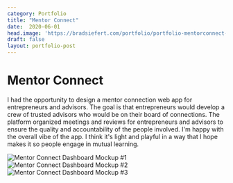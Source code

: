 ```yaml
---
category: Portfolio
title: "Mentor Connect"
date:  2020-06-01
head.image: 'https://bradsiefert.com/portfolio/portfolio-mentorconnect-cover.jpg'
draft: false
layout: portfolio-post
---
```


# Mentor Connect

I had the opportunity to design a mentor connection web app for entrepreneurs and advisors. The goal is that entrepreneurs would develop a crew of trusted advisors who would be on their board of connections. The platform organized meetings and reviews for entrepreneurs and advisors to ensure the quality and accountability of the people involved. I'm happy with the overall vibe of the app. I think it's light and playful in a way that I hope makes it so people engage in mutual learning.

![Mentor Connect Dashboard Mockup #1](../portfolio/portfolio-MentorConnect1.jpg)
![Mentor Connect Dashboard Mockup #2](../portfolio/portfolio-MentorConnect2.jpg)
![Mentor Connect Dashboard Mockup #3](../portfolio/portfolio-MentorConnect3.jpg)
